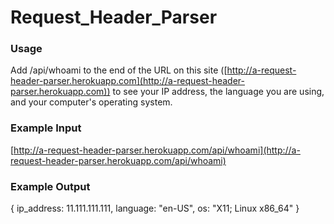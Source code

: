 # Request_Header_Parser

### Usage

Add /api/whoami to the end of the URL on this site ([http://a-request-header-parser.herokuapp.com](http://a-request-header-parser.herokuapp.com)) to see your IP address, the language you are using, and your computer's operating system.

### Example Input

[http://a-request-header-parser.herokuapp.com/api/whoami](http://a-request-header-parser.herokuapp.com/api/whoami)

### Example Output

{ ip_address: 11.111.111.111, language: "en-US", os: "X11; Linux x86_64" }

